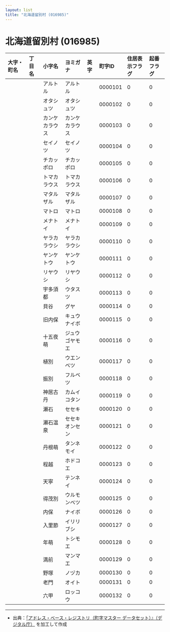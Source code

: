 ```yaml
---
layout: list
title: "北海道留別村 (016985)"
---
```


# 北海道留別村 (016985)

| 大字・町名 | 丁目名 | 小字名 | ヨミガナ | 英字 | 町字ID | 住居表示フラグ | 起番フラグ |
|:---|:---|:---|:---|:---|:---|:---|:---|
|  |  | アルトル |   アルトル |  | 0000101 | 0 | 0 |
|  |  | オタシュツ |   オタシュツ |  | 0000102 | 0 | 0 |
|  |  | カンケカラウス |   カンケカラウス |  | 0000103 | 0 | 0 |
|  |  | セイノツ |   セイノツ |  | 0000104 | 0 | 0 |
|  |  | チカッポロ |   チカッポロ |  | 0000105 | 0 | 0 |
|  |  | トマカラウス |   トマカラウス |  | 0000106 | 0 | 0 |
|  |  | マタルザル |   マタルザル |  | 0000107 | 0 | 0 |
|  |  | マトロ |   マトロ |  | 0000108 | 0 | 0 |
|  |  | メナトイ |   メナトイ |  | 0000109 | 0 | 0 |
|  |  | ヤラカラウシ |   ヤラカラウシ |  | 0000110 | 0 | 0 |
|  |  | ヤンケトウ |   ヤンケトウ |  | 0000111 | 0 | 0 |
|  |  | リヤウシ |   リヤウシ |  | 0000112 | 0 | 0 |
|  |  | 宇多須都 |   ウタスツ |  | 0000113 | 0 | 0 |
|  |  | 貝谷 |   グヤ |  | 0000114 | 0 | 0 |
|  |  | 旧内保 |   キュウナイボ |  | 0000115 | 0 | 0 |
|  |  | 十五夜萌 |   ジュウゴヤモエ |  | 0000116 | 0 | 0 |
|  |  | 植別 |   ウエンベツ |  | 0000117 | 0 | 0 |
|  |  | 振別 |   フルベツ |  | 0000118 | 0 | 0 |
|  |  | 神居古丹 |   カムイコタン |  | 0000119 | 0 | 0 |
|  |  | 瀬石 |   セセキ |  | 0000120 | 0 | 0 |
|  |  | 瀬石温泉 |   セセキオンセン |  | 0000121 | 0 | 0 |
|  |  | 丹根萌 |   タンネモイ |  | 0000122 | 0 | 0 |
|  |  | 程越 |   ホドコエ |  | 0000123 | 0 | 0 |
|  |  | 天寧 |   テンネイ |  | 0000124 | 0 | 0 |
|  |  | 得茂別 |   ウルモンベツ |  | 0000125 | 0 | 0 |
|  |  | 内保 |   ナイボ |  | 0000126 | 0 | 0 |
|  |  | 入里節 |   イリリブシ |  | 0000127 | 0 | 0 |
|  |  | 年萌 |   トシモエ |  | 0000128 | 0 | 0 |
|  |  | 満前 |   マンマエ |  | 0000129 | 0 | 0 |
|  |  | 野塚 |   ノヅカ |  | 0000130 | 0 | 0 |
|  |  | 老門 |   オイト |  | 0000131 | 0 | 0 |
|  |  | 六甲 |   ロッコウ |  | 0000132 | 0 | 0 |

---

- 出典：[「アドレス・ベース・レジストリ（町字マスター データセット）』（デジタル庁）](https://www.digital.go.jp/policies/base_registry_address/) を加工して作成